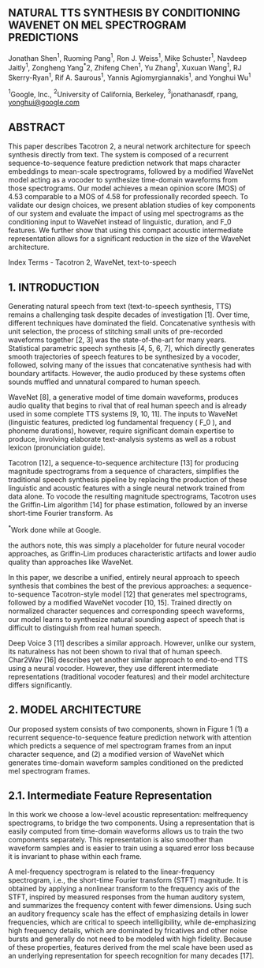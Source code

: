 ## NATURAL TTS SYNTHESIS BY CONDITIONING WAVENET ON MEL SPECTROGRAM PREDICTIONS

Jonathan Shen$^{1}$, Ruoming Pang$^{1}$, Ron J. Weiss$^{1}$, Mike Schuster$^{1}$, Navdeep Jaitly$^{1}$, Zongheng Yang$^{*}$2, Zhifeng Chen$^{1}$, Yu Zhang$^{1}$, Xuxuan Wang$^{1}$, RJ Skerry-Ryan$^{1}$, Rif A. Saurous$^{1}$, Yannis Agiomyrgiannakis$^{1}$, and Yonghui Wu$^{1}$

$^{1}$Google, Inc., $^{2}$University of California, Berkeley, $^{3}$jonathanasdf, rpang, yonghui@google.com

## ABSTRACT

This paper describes Tacotron 2, a neural network architecture for speech synthesis directly from text. The system is composed of a recurrent sequence-to-sequence feature prediction network that maps character embeddings to mean-scale spectrograms, followed by a modified WaveNet model acting as a vocoder to synthesize time-domain waveforms from those spectrograms. Our model achieves a mean opinion score (MOS) of 4.53 comparable to a MOS of 4.58 for professionally recorded speech. To validate our design choices, we present ablation studies of key components of our system and evaluate the impact of using mel spectrograms as the conditioning input to WaveNet instead of linguistic, duration, and F$\_{0}$ features. We further show that using this compact acoustic intermediate representation allows for a significant reduction in the size of the WaveNet architecture.

Index Terms - Tacotron 2, WaveNet, text-to-speech

## 1. INTRODUCTION

Generating natural speech from text (text-to-speech synthesis, TTS) remains a challenging task despite decades of investigation [1]. Over time, different techniques have dominated the field. Concatenative synthesis with unit selection, the process of stitching small units of pre-recorded waveforms together [2, 3] was the state-of-the-art for many years. Statistical parametric speech synthesis [4, 5, 6, 7], which directly generates smooth trajectories of speech features to be synthesized by a vocoder, followed, solving many of the issues that concatenative synthesis had with boundary artifacts. However, the audio produced by these systems often sounds muffled and unnatural compared to human speech.

WaveNet [8], a generative model of time domain waveforms, produces audio quality that begins to rival that of real human speech and is already used in some complete TTS systems [9, 10, 11]. The inputs to WaveNet (linguistic features, predicted log fundamental frequency ( F$\_{0}$ ), and phoneme durations), however, require significant domain expertise to produce, involving elaborate text-analysis systems as well as a robust lexicon (pronunciation guide).

Tacotron [12], a sequence-to-sequence architecture [13] for producing magnitude spectrograms from a sequence of characters, simplifies the traditional speech synthesis pipeline by replacing the production of these linguistic and acoustic features with a single neural network trained from data alone. To vocode the resulting magnitude spectrograms, Tacotron uses the Griffin-Lim algorithm [14] for phase estimation, followed by an inverse short-time Fourier transform. As

$^{*}$Work done while at Google.

the authors note, this was simply a placeholder for future neural vocoder approaches, as Griffin-Lim produces characteristic artifacts and lower audio quality than approaches like WaveNet.

In this paper, we describe a unified, entirely neural approach to speech synthesis that combines the best of the previous approaches: a sequence-to-sequence Tacotron-style model [12] that generates mel spectrograms, followed by a modified WaveNet vocoder [10, 15]. Trained directly on normalized character sequences and corresponding speech waveforms, our model learns to synthesize natural sounding aspect of speech that is difficult to distinguish from real human speech.

Deep Voice 3 [11] describes a similar approach. However, unlike our system, its naturalness has not been shown to rival that of human speech. Char2Wav [16] describes yet another similar approach to end-to-end TTS using a neural vocoder. However, they use different intermediate representations (traditional vocoder features) and their model architecture differs significantly.

## 2. MODEL ARCHITECTURE

Our proposed system consists of two components, shown in Figure 1 (1) a recurrent sequence-to-sequence feature prediction network with attention which predicts a sequence of mel spectrogram frames from an input character sequence, and (2) a modified version of WaveNet which generates time-domain waveform samples conditioned on the predicted mel spectrogram frames.

## 2.1. Intermediate Feature Representation

In this work we choose a low-level acoustic representation: melfrequency spectrograms, to bridge the two components. Using a representation that is easily computed from time-domain waveforms allows us to train the two components separately. This representation is also smoother than waveform samples and is easier to train using a squared error loss because it is invariant to phase within each frame.

A mel-frequency spectrogram is related to the linear-frequency spectrogram, i.e., the short-time Fourier transform (STFT) magnitude. It is obtained by applying a nonlinear transform to the frequency axis of the STFT, inspired by measured responses from the human auditory system, and summarizes the frequency content with fewer dimensions. Using such an auditory frequency scale has the effect of emphasizing details in lower frequencies, which are critical to speech intelligibility, while de-emphasizing high frequency details, which are dominated by fricatives and other noise bursts and generally do not need to be modeled with high fidelity. Because of these properties, features derived from the mel scale have been used as an underlying representation for speech recognition for many decades [17].